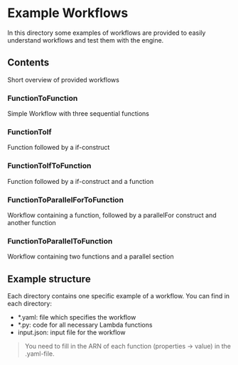 # Example Workflows

In this directory some examples of workflows are provided to easily understand workflows and test them with the engine.

## Contents

Short overview of provided workflows

### FunctionToFunction
Simple Workflow with three sequential functions

### FunctionToIf
Function followed by a if-construct

### FunctionToIfToFunction
Function followed by a if-construct and a function

### FunctionToParallelForToFunction
Workflow containing a function, followed by a parallelFor construct and another function

### FunctionToParallelToFunction
Workflow containing two functions and a parallel section

## Example structure

Each directory contains one specific example of a workflow. You can find in each directory:

- *.yaml: file which specifies the workflow
- *.py: code for all necessary Lambda functions
- input.json: input file for the workflow

> You need to fill in the ARN of each function (properties -> value) in the .yaml-file.